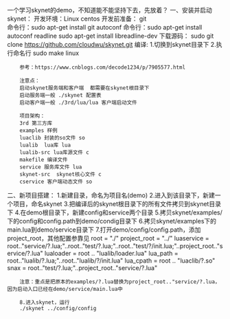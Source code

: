 一个学习skynet的demo，不知道能不能坚持下去，先放着？
一、安装并启动skynet：
        开发环境：Linux  centos
        开发前准备：
        git   
        命令行：sudo apt-get install git
        autoconf
        命令行：sudo apt-get install autoconf
        readline
        sudo apt-get install libreadline-dev
        下载源码：
        sudo git clone https://github.com/cloudwu/skynet.git
        编译:
        1.切换到skynet目录下
        2.执行命名行 sudo make linux

        参考：https://www.cnblogs.com/decode1234/p/7905577.html

        注意点：
        启动skynet服务端和客户端  都需要在skynet根目录下
        启动服务端一般 ./skynet 配置表
        启动客户端一般 ./3rd/lua/lua 客户端启动文件

        项目架构：
        3rd 第三方库
        examples 样例
        luaclib 封装的so文件 so
        lualib  lua库 lua
        lualib-src lua库源文件 c
        makefile 编译文件
        service 服务库文件 lua
        skynet-src  skynet核心文件 c
        cservice 客户端动态文件 so
二、新项目搭建：
        1.新建目录，命名为项目名(demo)
        2.进入到该目录下，新建一个项目，命名skynet
        3.把编译后的skynet根目录下的所有文件拷贝到skynet目录下
        4.在demo根目录下，新建config和service两个目录
        5.拷贝skynet/examples/下的config和config.path到demo/condig目录下
        6.拷贝skynet/examples下的main.lua到demo/service目录下
        7.打开demo/config/config.path，添加project_root，其他配置参靠见
                root = "./"
                project_root = "../"
                luaservice = root.."service/?.lua;"..root.."test/?.lua;"..root.."test/?/init.lua;"..project_root.."service/?.lua"
                lualoader = root .. "lualib/loader.lua"
                lua_path = root.."lualib/?.lua;"..root.."lualib/?/init.lua"
                lua_cpath = root .. "luaclib/?.so"
                snax = root.."test/?.lua;"..project_root.."service/?.lua"

        注意：重点是把原本的examples/?.lua替换为project_root.."service/?.lua，因为启动入口已经在demo/service/main.lua中

        8.进入skynet，运行
        ./skynet ../config/config
      
   
